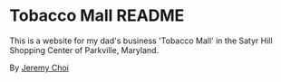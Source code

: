 # Tobacco Mall README

This is a website for my dad's business 'Tobacco Mall' in the Satyr Hill Shopping Center of Parkville, Maryland.

By [Jeremy Choi](https://github.com/Jyrmi)